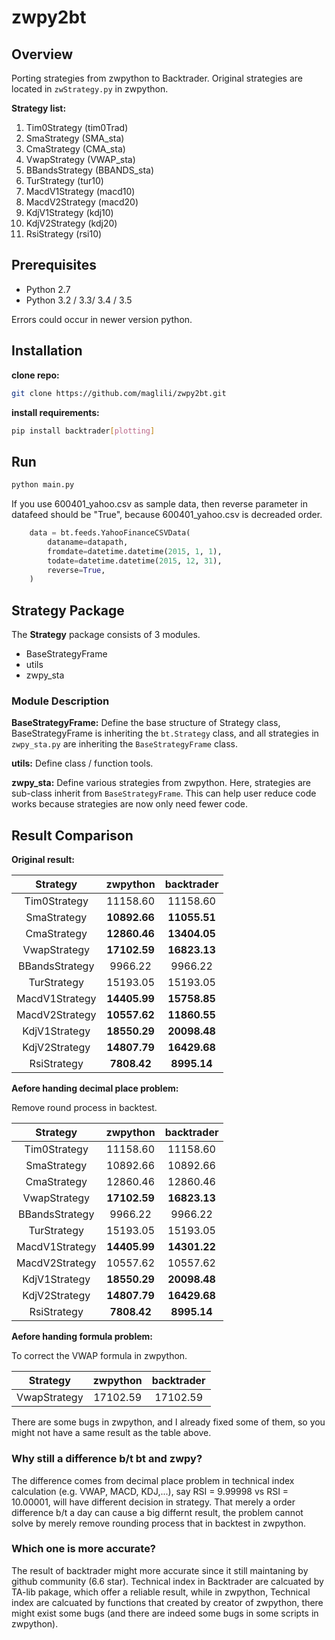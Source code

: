 # zwpy2bt

## Overview

Porting strategies from zwpython to Backtrader.
Original strategies are located in `zwStrategy.py` in zwpython.

**Strategy list:**

1. Tim0Strategy (tim0Trad)
2. SmaStrategy (SMA_sta)
3. CmaStrategy (CMA_sta)
4. VwapStrategy (VWAP_sta)
5. BBandsStrategy (BBANDS_sta)
6. TurStrategy (tur10)
7. MacdV1Strategy (macd10)
8. MacdV2Strategy (macd20)
9. KdjV1Strategy (kdj10)
10. KdjV2Strategy (kdj20)
11. RsiStrategy (rsi10)

## Prerequisites

- Python 2.7
- Python 3.2 / 3.3/ 3.4 / 3.5

Errors could occur in newer version python.

## Installation

**clone repo:**

```bash
git clone https://github.com/maglili/zwpy2bt.git
```

**install requirements:**

```bash
pip install backtrader[plotting]
```

## Run

```bash
python main.py
```

If you use 600401_yahoo.csv as sample data, then reverse parameter
in datafeed should be "True",
because 600401_yahoo.csv is decreaded order.

```python
    data = bt.feeds.YahooFinanceCSVData(
        dataname=datapath,
        fromdate=datetime.datetime(2015, 1, 1),
        todate=datetime.datetime(2015, 12, 31),
        reverse=True,
    )
```

## Strategy Package

The **Strategy** package consists of 3 modules.

- BaseStrategyFrame
- utils
- zwpy_sta

### Module Description

**BaseStrategyFrame:** Define the base structure of Strategy class,
BaseStrategyFrame is inheriting the `bt.Strategy` class,
and all strategies in `zwpy_sta.py` are
inheriting the `BaseStrategyFrame` class.

**utils:** Define class / function tools.

**zwpy_sta:** Define various strategies from zwpython.
Here, strategies are sub-class inherit from `BaseStrategyFrame`.
This can help user reduce code works because strategies
are now only need fewer code.

## Result Comparison

**Original result:**

|    Strategy    |   zwpython   |  backtrader  |
| :------------: | :----------: | :----------: |
|  Tim0Strategy  |   11158.60   |   11158.60   |
|  SmaStrategy   | **10892.66** | **11055.51** |
|  CmaStrategy   | **12860.46** | **13404.05** |
|  VwapStrategy  | **17102.59** | **16823.13** |
| BBandsStrategy |   9966.22    |   9966.22    |
|  TurStrategy   |   15193.05   |   15193.05   |
| MacdV1Strategy | **14405.99** | **15758.85** |
| MacdV2Strategy | **10557.62** | **11860.55** |
| KdjV1Strategy  | **18550.29** | **20098.48** |
| KdjV2Strategy  | **14807.79** | **16429.68** |
|  RsiStrategy   | **7808.42**  | **8995.14**  |

**Aefore handing decimal place problem:**

Remove round process in backtest.

|    Strategy    |   zwpython   |  backtrader  |
| :------------: | :----------: | :----------: |
|  Tim0Strategy  |   11158.60   |   11158.60   |
|  SmaStrategy   |   10892.66   |   10892.66   |
|  CmaStrategy   |   12860.46   |   12860.46   |
|  VwapStrategy  | **17102.59** | **16823.13** |
| BBandsStrategy |   9966.22    |   9966.22    |
|  TurStrategy   |   15193.05   |   15193.05   |
| MacdV1Strategy | **14405.99** | **14301.22** |
| MacdV2Strategy |   10557.62   |   10557.62   |
| KdjV1Strategy  | **18550.29** | **20098.48** |
| KdjV2Strategy  | **14807.79** | **16429.68** |
|  RsiStrategy   | **7808.42**  | **8995.14**  |

**Aefore handing formula problem:**

To correct the VWAP formula in zwpython.

|   Strategy   | zwpython | backtrader |
| :----------: | :------: | :--------: |
| VwapStrategy | 17102.59 |  17102.59  |

>
There are some bugs in zwpython, and I already fixed some of them,
so you might not have a same result as the table above.



### Why still a difference b/t bt and zwpy?

The difference comes from decimal place problem
in technical index calculation (e.g. VWAP, MACD, KDJ,...),
say RSI = 9.99998 vs RSI = 10.00001, will have different decision in strategy.
That merely a order difference b/t a day can cause a big differnt result,
the problem cannot solve by merely remove rounding  process
that in backtest in zwpython.

### Which one is more accurate?

The result of backtrader might more accurate since it still maintaning
by github community (6.6 star).
Technical index in Backtrader are calcuated by TA-lib pakage,
which offer a reliable result,
while in zwpython, Technical index are calcuated by functions
that created by creator of zwpython, there might exist some bugs
(and there are indeed some bugs in some scripts in zwpython).